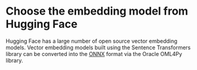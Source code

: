 # Choose the embedding model from Hugging Face

Hugging Face has a large number of open source vector embedding models.  Vector embedding models built using the Sentence Transformers library can be converted into the [ONNX](https://onnx.ai/) format via the Oracle OML4Py library. 
